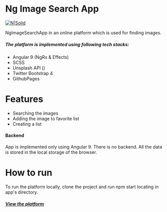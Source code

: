 # Ng Image Search App

[![N|Solid](https://news.coinsquare.com/wp-content/uploads/2018/02/unsplash-800x600.jpg)](https://samigjonov.github.io/ng-image-search-app/)

NgImageSearchApp in an online platform which is used for finding images.
##### The platform is implemented using following tech stacks:

  - Angular 9 (NgRx & Effects)
  - SCSS
  - Unsplash API ()
  - Twitter Bootstrap 4
  - GithubPages

# Features

  - Searching the images
  - Adding the image to favorite list
  - Creating a list

#### Backend
App is implemented only using Angular 9. There is no backend. All the data is stored in the local storage of the browser.


# How to run
To run the platform locally, clone the project and run npm start locating in app's directory.

##### [View the platform](https://samigjonov.github.io/ng-image-search-app/)
